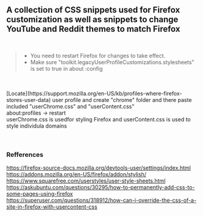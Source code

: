 ## A collection of CSS snippets used for Firefox customization as well as snippets to change YouTube and Reddit themes to match Firefox
<br>

> - You need to restart Firefox for changes to take effect.  
>  - Make sure "toolkit.legacyUserProfileCustomizations.stylesheets" is set to true in about :config
<br>
<br>
    [Locate](https://support.mozilla.org/en-US/kb/profiles-where-firefox-stores-user-data) user profile and create "chrome" folder and there paste included "userChrome.css" and "userContent.css" 
<br>
    about:profiles -> restart 
<br>
    userChrome.css is usedfor styling Firefox and userContent.css is used to style individula domains
<br>
<br>
<br>

### Refferences
https://firefox-source-docs.mozilla.org/devtools-user/settings/index.html    
https://addons.mozilla.org/en-US/firefox/addon/stylish/     
https://www.squarefree.com/userstyles/user-style-sheets.html     
https://askubuntu.com/questions/30295/how-to-permanently-add-css-to-some-pages-using-firefox    
https://superuser.com/questions/318912/how-can-i-override-the-css-of-a-site-in-firefox-with-usercontent-css









